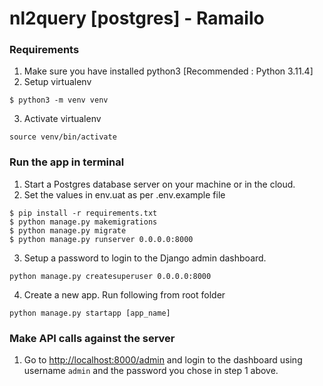 # nl2query [postgres] - Ramailo

### Requirements
1. Make sure you have installed python3 [Recommended : Python 3.11.4]
2. Setup virtualenv
```
$ python3 -m venv venv
```
3. Activate virtualenv
```
source venv/bin/activate
```

### Run the app in terminal

1. Start a Postgres database server on your machine or in the cloud.
2. Set the values in env.uat as per .env.example file

```
$ pip install -r requirements.txt
$ python manage.py makemigrations
$ python manage.py migrate
$ python manage.py runserver 0.0.0.0:8000
```

3. Setup a password to login to the Django admin dashboard.

```
python manage.py createsuperuser 0.0.0.0:8000
```

4. Create a new app. Run following from root folder

```
python manage.py startapp [app_name]

```

### Make API calls against the server

1. Go to [http://localhost:8000/admin](http://localhost:8000/admin) and login to the dashboard using username `admin` and the password you chose in step 1 above.
